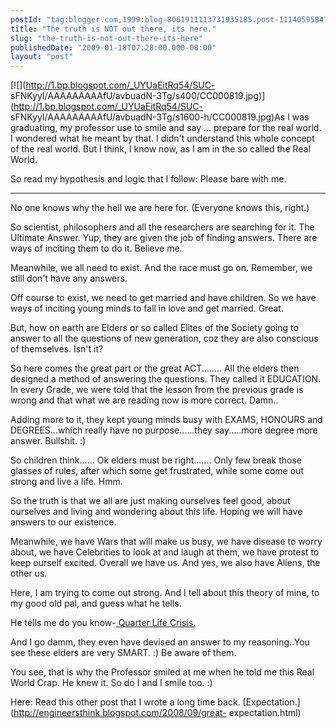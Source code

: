 ```yaml
---
postId: "tag:blogger.com,1999:blog-8061911113731935185.post-1114059584777651154"
title: "The truth is NOT out there, its here."
slug: "the-truth-is-not-out-there-its-here"
publishedDate: "2009-01-18T07:28:00.000-08:00"
layout: "post"
---
```


  

[![](http://1.bp.blogspot.com/_UYUaEitRq54/SUC-
sFNKyyI/AAAAAAAAAfU/avbuadN-3Tg/s400/CC000819.jpg)](http://1.bp.blogspot.com/_UYUaEitRq54/SUC-
sFNKyyI/AAAAAAAAAfU/avbuadN-3Tg/s1600-h/CC000819.jpg)As I was graduating, my
professor use to smile and say ... prepare for the real world. I wondered what
he meant by that. I didn't understand this whole concept of the real world.
But I think, I know now, as I am in the so called the Real World.  

  
So read my hypothesis and logic that I follow: Please bare with me.  
__________________________________________________  
  
No one knows why the hell we are here for. (Everyone knows this, right.)  
  
So scientist, philosophers and all the researchers are searching for it. The
Ultimate Answer. Yup, they are given the job of finding answers. There are
ways of inciting them to do it. Believe me.  
  
Meanwhile, we all need to exist. And the race must go on. Remember, we still
don't have any answers.  
  
Off course to exist, we need to get married and have children. So we have ways
of inciting young minds to fall in love and get married. Great.  
  
But, how on earth are Elders or so called Elites of the Society going to
answer to all the questions of new generation, coz they are also conscious of
themselves. Isn't it?  
  
So here comes the great part or the great ACT........ All the elders then
designed a method of answering the questions. They called it EDUCATION. In
every Grade, we were told that the lesson from the previous grade is wrong and
that what we are reading now is more correct. Damn..  
  
Adding more to it, they kept young minds busy with EXAMS, HONOURS and
DEGREES...which really have no purpose......they say.....more degree more
answer. Bullshit. :)  
  
So children think...... Ok elders must be right....... Only few break those
glasses of rules, after which some get frustrated, while some come out strong
and live a life. Hmm.  
  
So the truth is that we all are just making ourselves feel good, about
ourselves and living and wondering about this life. Hoping we will have
answers to our existence.  
  
Meanwhile, we have Wars that will make us busy, we have disease to worry
about, we have Celebrities to look at and laugh at them, we have protest to
keep ourself excited. Overall we have us. And yes, we also have Aliens, the
other us.  
  
Here, I am trying to come out strong. And I tell about this theory of mine, to
my good old pal, and guess what he tells.  
  
He tells me do you know-[ Quarter Life
Crisis.](http://en.wikipedia.org/wiki/Quarter-life_crisis)  
  
And I go damm, they even have devised an answer to my reasoning..You see these
elders are very SMART. :) Be aware of them.  
  
You see, that is why the Professor smiled at me when he told me this Real
World Crap. He knew it. So do I and I smile too. :)  
  
Here: Read this other post that I wrote a long time back.
[Expectation.](http://engineersthink.blogspot.com/2008/09/great-
expectation.html)

